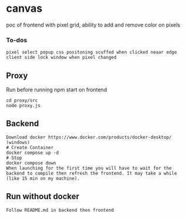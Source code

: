 # canvas

poc of frontend with pixel grid, ability to add and remove color on pixels




### To-dos
```
pixel select popup css positoning scuffed when clicked neaar edge
client side lock window when pixel changed
```

## Proxy
Run before running npm start on frontend
```
cd proxy/src
node proxy.js
```
## Backend
```
Download docker https://www.docker.com/products/docker-desktop/ (windows)
# Create Container
docker compose up -d
# Stop
docker compose down
When launching for the first time you will have to wait for the backend to compile then refresh the frontend. It may take a while (like 15 min on my machine).
```
## Run without docker
```
Follow README.md in backend then frontend
```